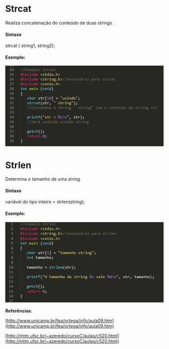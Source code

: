 # **Strcat**

Realiza concatenação do conteúdo de duas strings .

#### **Sintaxe**

strcat \( string1, string2\);

#### **Exemplo:**

![](/assets/strcat.jpg)

# Strlen

Determina o tamanho de uma string.

#### **Sintaxe**

variável do tipo inteiro = strlen\(string\);

#### Exemplo:

![](/assets/strlen.jpg)

**Referências**:

[http://www.unicamp.br/fea/ortega/info/aula09.htm](http://www.unicamp.br/fea/ortega/info/aula09.htm)

[http://mtm.ufsc.br/~azeredo/cursoC/aulas/c520.html](http://mtm.ufsc.br/~azeredo/cursoC/aulas/c520.html)

